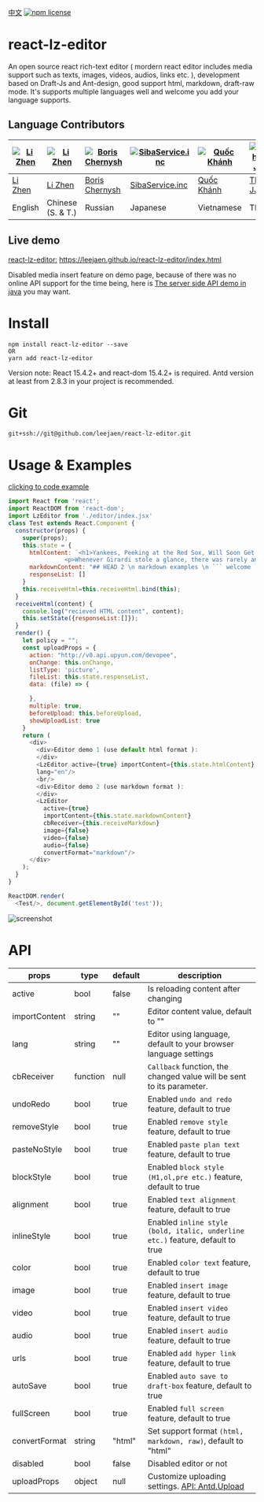 [中文](https://github.com/leejaen/react-lz-editor/blob/master/README.cn.md)
[![npm license](https://img.shields.io/npm/l/awesome-badges.svg)](https://www.npmjs.org/package/awesome-badges)

# react-lz-editor

An open source react rich-text editor ( mordern react editor includes media support such as texts, images, videos, audios, links etc. ), development based on Draft-Js and Ant-design, good support html, markdown, draft-raw mode. It's supports multiple languages well and welcome you add your language supports.

## Language Contributors

[![Li Zhen](https://avatars3.githubusercontent.com/u/1638970?s=50&v=4)](https://github.com/leejaen) | [![Li Zhen](https://avatars3.githubusercontent.com/u/1638970?s=50&v=4)](https://github.com/leejaen) | [![Boris Chernysh](https://avatars1.githubusercontent.com/u/16339593?s=50&v=4)](https://github.com/borisblack) | [![SibaService.inc](https://avatars1.githubusercontent.com/u/1687663?s=50&v=4)](https://github.com/sibaservice) | [![Quốc Khánh](https://avatars1.githubusercontent.com/u/16166195?s=50&v=4)](https://github.com/bkdev98) | [![This JJ](https://avatars3.githubusercontent.com/u/32838161?s=50&v=4)](https://github.com/thisJJ)
---|---|---|---|---|---
[Li Zhen](https://github.com/leejaen) | [Li Zhen](https://github.com/leejaen) | [Boris Chernysh](https://github.com/borisblack) | [SibaService.inc](https://github.com/sibaservice) | [Quốc Khánh](https://github.com/bkdev98) | [This JJ](https://github.com/thisJJ)
English | Chinese (S. & T.) | Russian | Japanese | Vietnamese | Thai

## Live demo

[react-lz-editor:](https://leejaen.github.io/react-lz-editor/index.html) https://leejaen.github.io/react-lz-editor/index.html

Disabled media insert feature on demo page, because of there was no online API support for the time being, here is [The server side API demo in java](https://github.com/leejaen/react-lz-editor/blob/master/java_demo/getQiniuUptoken.java) you may want.

# Install
```
npm install react-lz-editor --save
OR
yarn add react-lz-editor
```

Version note: React 15.4.2+ and react-dom 15.4.2+ is required. Antd version at least from 2.8.3 in your project is recommended.

# Git
    git+ssh://git@github.com/leejaen/react-lz-editor.git

# Usage & Examples

  [clicking to code example](https://github.com/leejaen/react-lz-editor/blob/master/src/test.jsx)

  ``` js
  import React from 'react';
  import ReactDOM from 'react-dom';
  import LzEditor from './editor/index.jsx'
  class Test extends React.Component {
    constructor(props) {
      super(props);
      this.state = {
        htmlContent: `<h1>Yankees, Peeking at the Red Sox, Will Soon Get an Eyeful</h1>
                  <p>Whenever Girardi stole a glance, there was rarely any good news for the Yankees. While Girardi’s charges were clawing their way to a split of their four-game series against the formidable Indians, the Boston Red Sox were plowing past the rebuilding Chicago White Sox, sweeping four games at Fenway Park.</p>`,
        markdownContent: "## HEAD 2 \n markdown examples \n ``` welcome ```",
        responseList: []
      }
      this.receiveHtml=this.receiveHtml.bind(this);
    }
    receiveHtml(content) {
      console.log("recieved HTML content", content);
      this.setState({responseList:[]});
    }
    render() {
      let policy = "";
      const uploadProps = {
        action: "http://v0.api.upyun.com/devopee",
        onChange: this.onChange,
        listType: 'picture',
        fileList: this.state.responseList,
        data: (file) => {

        },
        multiple: true,
        beforeUpload: this.beforeUpload,
        showUploadList: true
      }
      return (
        <div>
          <div>Editor demo 1 (use default html format ):
          </div>
          <LzEditor active={true} importContent={this.state.htmlContent} cbReceiver={this.receiveHtml} uploadProps={uploadProps}
          lang="en"/>
          <br/>
          <div>Editor demo 2 (use markdown format ):
          </div>
          <LzEditor
            active={true}
            importContent={this.state.markdownContent}
            cbReceiver={this.receiveMarkdown}
            image={false}
            video={false}
            audio={false}
            convertFormat="markdown"/>
        </div>
      );
    }
  }

  ReactDOM.render(
    <Test/>, document.getElementById('test'));

  ```

![screenshot](https://image.qiluyidian.mobi/54541628992197066868.png)

# API
| props | type | default | description |
| -- | -- | -- | -- |
| active | bool | false | Is reloading content after changing |
| importContent | string | "" | Editor content value, default to "" |
| lang | string | "" | Editor using language, default to your browser language settings |
| cbReceiver | function | null | `Callback` function, the changed value will be sent to its parameter. |
| undoRedo | bool | true | Enabled `undo and redo` feature, default to true |
| removeStyle | bool | true | Enabled `remove style` feature, default to true |
| pasteNoStyle | bool | true | Enabled `paste plan text` feature, default to true |
| blockStyle | bool | true | Enabled `block style (H1,ol,pre etc.)` feature, default to true |
| alignment | bool | true | Enabled `text alignment` feature, default to true |
| inlineStyle | bool | true | Enabled `inline style (bold, italic, underline etc.)` feature, default to true |
| color | bool | true | Enabled `color text` feature, default to true |
| image | bool | true | Enabled `insert image` feature, default to true |
| video | bool | true | Enabled `insert video` feature, default to true |
| audio | bool | true | Enabled `insert audio` feature, default to true |
| urls | bool | true | Enabled `add hyper link` feature, default to true |
| autoSave | bool | true | Enabled `auto save to draft-box` feature, default to true |
| fullScreen | bool | true | Enabled `full screen` feature, default to true |
| convertFormat | string | "html" | Set support format `(html, markdown, raw)`, default to "html" |
| disabled | bool | false | Disabled editor or not |
| uploadProps | object | null | Customize uploading settings. [API: Antd.Upload](https://ant.design/components/upload/) |
